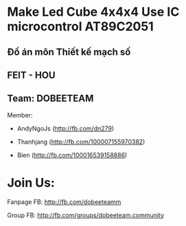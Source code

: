 # Make Led Cube 4x4x4 Use IC microcontrol AT89C2051 

## Đồ án môn Thiết kế mạch số 

## FEIT - HOU

## Team: DOBEETEAM

Member:

- AndyNgoJs (http://fb.com/dn279)

- Thanhjang (http://fb.com/100007155970382)
         
- Bien (http://fb.com/100016539158886)

 
# Join Us: 

Fanpage FB: http://fb.com/dobeeteamm

Group FB: http://fb.com/groups/dobeeteam.community
